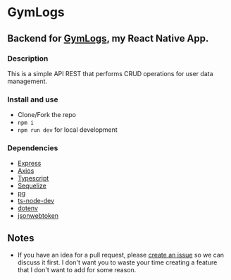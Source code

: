 # GymLogs

## Backend for [GymLogs](https://github.com/veranicolas/GymLogs), my React Native App.

### Description

This is a simple API REST that performs CRUD operations for user data management.

### Install and use

- Clone/Fork the repo
- `npm i`
- `npm run dev` for local development

### Dependencies

- [Express](https://expressjs.com/)
- [Axios](https://axios-http.com/docs/intro)
- [Typescript](https://www.typescriptlang.org/)
- [Sequelize](https://sequelize.org/v3/)
- [pg](https://www.npmjs.com/package/pg)
- [ts-node-dev](https://www.npmjs.com/package/ts-node-dev)
- [dotenv](https://www.npmjs.com/package/dotenv)
- [jsonwebtoken](https://www.npmjs.com/package/jsonwebtoken)

## Notes

* If you have an idea for a pull request, please [create an issue](https://github.com/veranicolas/GymLogs/issues/new) so we can discuss it first. I don't want you to waste your time creating a feature that I don't want to add for some reason.
